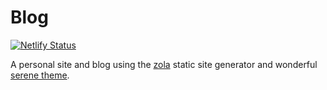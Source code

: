 # Blog

[![Netlify Status](https://api.netlify.com/api/v1/badges/bcf3d875-d91c-4fc2-a654-f47b285bc8d0/deploy-status)](https://app.netlify.com/sites/willbush/deploys)

A personal site and blog using the [zola](https://www.getzola.org/) static site
generator and wonderful [serene theme](https://www.getzola.org/).
